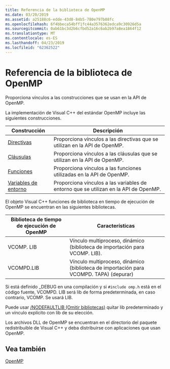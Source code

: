 ```yaml
---
title: Referencia de la biblioteca de OpenMP
ms.date: 03/20/2019
ms.assetid: a25188c6-edde-43d0-84b5-780e797b08fc
ms.openlocfilehash: 6f4bbeca54bff1fc44a3576362edca9c30926d5a
ms.sourcegitcommit: 0ab61bc3d2b6cfbd52a16c6ab2b97a8ea1864f12
ms.translationtype: MT
ms.contentlocale: es-ES
ms.lasthandoff: 04/23/2019
ms.locfileid: "62362522"
---
```

# <a name="openmp-library-reference"></a>Referencia de la biblioteca de OpenMP

Proporciona vínculos a las construcciones que se usan en la API de OpenMP.

La implementación de Visual C++ del estándar OpenMP incluye las siguientes construcciones.

|Construcción|Descripción|
|---------------|-----------------|
|[Directivas](openmp-directives.md)|Proporciona vínculos a las directivas que se utilizan en la API de OpenMP.|
|[Cláusulas](openmp-directives.md)|Proporciona vínculos a las cláusulas que se utilizan en la API de OpenMP.|
|[Funciones](openmp-functions.md)|Proporciona vínculos a las funciones utilizadas en la API de OpenMP.|
|[Variables de entorno](openmp-environment-variables.md)|Proporciona vínculos a las variables de entorno que se utilizan en la API de OpenMP.|

El objeto Visual C++ funciones de biblioteca en tiempo de ejecución de OpenMP se encuentran en las siguientes bibliotecas.

|Biblioteca de tiempo de ejecución de OpenMP|Características|
|------------------------------|---------------------|
|VCOMP. LIB|Vínculo multiproceso, dinámico (biblioteca de importación para VCOMP. LIB).|
|VCOMPD.LIB|Vínculo multiproceso, dinámico (biblioteca de importación para VCOMPD. TAPA) (depurar)|

Si está definido _DEBUG en una compilación y si `#include omp.h` está en el código fuente, VCOMPD. LIB será lib de forma predeterminada, en caso contrario, VCOMP. Se usará LIB.

Puede usar [/NODEFAULTLIB (Omitir bibliotecas)](../../../build/reference/nodefaultlib-ignore-libraries.md) quitar lib predeterminado y un vínculo explícito con lib de su elección.

Los archivos DLL de OpenMP se encuentran en el directorio del paquete redistribuible de Visual C++ y deba distribuirse con aplicaciones que usan OpenMP.

## <a name="see-also"></a>Vea también

[OpenMP](../../../parallel/openmp/openmp-in-visual-cpp.md)